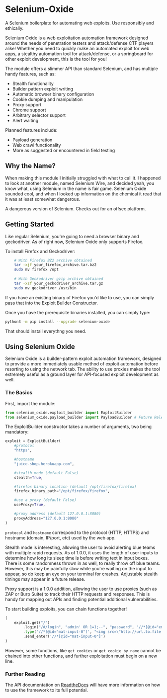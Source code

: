 # Selenium-Oxide
A Selenium boilerplate for automating web exploits. Use responsibly and ethically.

Selenium Oxide is a web exploitation automation framework designed 
around the needs of penetration testers and attack/defense CTF players 
alike! Whether you need to quickly make an automated
exploit for web apps, a stealthy automation tool for attack/defense, 
or a springboard for other exploit development, this is the tool for you!

The module offers a slimmer API than standard Selenium, and has 
multiple handy features, such as:

* Stealth functionality
* Builder pattern exploit writing
* Automatic browser binary configuration
* Cookie dumping and manipulation
* Proxy support
* Chrome support
* Arbitrary selector support
* Alert waiting

Planned features include:

* Payload generation
* Web crawl functionality
* More as suggested or encountered in field testing

## Why the Name?

When making this module I initially struggled with 
what to call it. I happened to look at another module,
named Selenium Wire, and decided yeah, you know what, 
using Selenium in the name is fair game. Selenium Oxide 
sounded cool, and when I looked up information on the 
chemical it read that it was at least somewhat dangerous.

A dangerous version of Selenium. Checks out for an offsec 
platform.

## Getting Started

Like regular Selenium, you're going to need a browser binary
and geckodriver. As of right now, Selenium Oxide only supports
Firefox.

To install Firefox and Geckodriver:

```bash
    # With Firefox BZ2 archive obtained
    tar -xjf your_firefox_archive.tar.bz2
    sudo mv firefox /opt
    
    # With Geckodriver gzip archive obtained
    tar -xzf your_geckodriver_archive.tar.gz
    sudo mv geckodriver /usr/bin
```

If you have an existing binary of Firefox you'd like to use, you can simply pass
that into the Exploit Builder Constructor.

Once you have the prerequisite binaries installed, you 
can simply type:

```bash
python3 -m pip install --upgrade selenium-oxide
```

That should install everythng you need.

## Using Selenium Oxide

Selenium Oxide is a builder-pattern exploit automation
framework, designed to provide a more immediately usable 
method of exploit automation before resorting 
to using the network tab. The ability to use proxies
makes the tool extremely useful as a ground layer for
API-focused exploit development as well.

### The Basics

First, import the module:

```python
from selenium_oxide.exploit_builder import ExploitBuilder
from selenium_oxide.payload_builder import PayloadBuilder # Future Release
```

The ExploitBuilder constructor takes a number of arguments, two being mandatory:

```python
exploit = ExploitBuilder(
    #protocol
    "https",

    #hostname
    "juice-shop.herokuapp.com",                 

    #stealth mode (default False)
    stealth=True,

    #firefox binary location (default /opt/firefox/firefox)
    firefox_binary_path="/opt/firefox/firefox",

    #use a proxy (default False)
    useProxy=True,           

    #proxy address (default 127.0.0.1:8080)
    proxyAddress="127.0.0.1:8080"               
)
```

`protocol` and `hostname` correspond to the protocol (HTTP, HTTPS)
and hostname (domain, IP/port, etc) used by the web app.

Stealth mode is interesting, allowing the user to avoid alerting blue teams
with multiple rapid requests. As of 1.0.0, it uses the length of user
inputs to determine how long its sleep time is before writing text in
input boxes. There is some randomness thrown in as well, to really throw
off blue teams. However, this may be painfully slow while you're waiting
on the input to appear, so do keep an eye on your terminal for crashes.
Adjustable stealth timings may appear in a future release.

Proxy support is a 1.0.0 addition, allowing the user to use proxies (such
as ZAP or Burp Suite) to track their HTTP requests and responses. This is 
handy for mapping out APIs and finding potential additional vulnerabilities.

To start building exploits, you can chain functions together! 

```python
(
    exploit.get("/")
        .login("/#/login", "admin' OR 1=1;--", "password", '//*[@id="email"]', '//*[@id="password"]', '//*[@id="loginButton"]')
        .type('//*[@id="mat-input-0"]', "<img src=\"http://url.to.file.which/not.exist\" onerror=alert(document.cookie);>")
        .send_enter('//*[@id="mat-input-0"]')
)
```

However, some functions, like `get_cookies` or `get_cookie_by_name` cannot be chained into 
other functions, and further exploitation must begin on a new line.

### Further Reading

The API documentation on [ReadtheDocs](https://selenium-oxide.readthedocs.io/) will have more information on how to use the framework to its full potential.